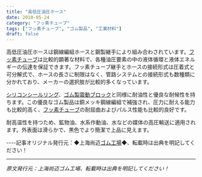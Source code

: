 ```yaml
---
title: "高低圧油圧ホース"
date: 2010-05-24
category: "フッ素チューブ"
tags: ["フッ素チューブ", "ゴム製品", "工業材料"]
draft: false
---
```


高低圧油圧ホースは鋼線編組ホースと鋼製継手により組み合わされています。[フッ素チューブ](http://www.smpolymer.com/fujiaoguan/)は比較的顕著な材料で、各種油圧要素の中の液体循環と液体エネルギーの伝達を保証できます。フッ素チューブ継手とホースの接続形式は圧着式と可分解式で、ホースの長さに制限はなく、管路システムとの接続形式も数種類に分かれており、メーカーの選択肢が比較的多くなっています。

[シリコンシールリング](http://www.smpolymer.com/)、[ゴム製震動ブロック](http://www.smpolymer.com/)と同様に耐油性と優良な耐候性を持ちます。この優良なゴム製品は銅メッキ鋼線編組で補強され、圧力に耐える能力も比較的高く、[フッ素チューブ](http://www.smpolymer.com/fujiaoguan/)の耐屈曲およびパルス性能も比較的良好です。

耐高温性を持つため、鉱物油、水系作動油、水などの媒体の高圧輸送に適用されます。外表面は滑らかで、黒色でより簡潔で上品に見えます。

----記事オリジナル発行元：◆上海尚迈[ゴム工場](http://www.smpolymer.com/)◆、転載時は出典を明記してください！

---

*原文発行元：上海尚迈ゴム工場、転載時は出典を明記してください！*